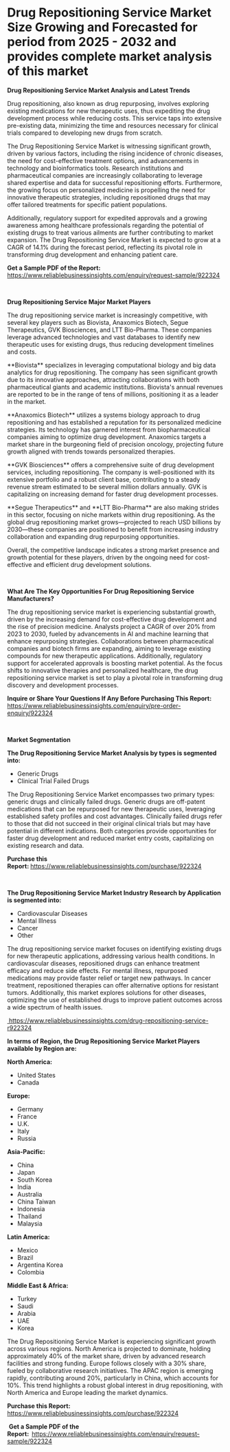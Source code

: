 <p><h1>Drug Repositioning Service Market Size Growing and Forecasted for period from 2025 - 2032 and provides complete market analysis of this market</h1></p><p><strong>Drug Repositioning Service Market Analysis and Latest Trends</strong></p>
<p><p>Drug repositioning, also known as drug repurposing, involves exploring existing medications for new therapeutic uses, thus expediting the drug development process while reducing costs. This service taps into extensive pre-existing data, minimizing the time and resources necessary for clinical trials compared to developing new drugs from scratch.</p><p>The Drug Repositioning Service Market is witnessing significant growth, driven by various factors, including the rising incidence of chronic diseases, the need for cost-effective treatment options, and advancements in technology and bioinformatics tools. Research institutions and pharmaceutical companies are increasingly collaborating to leverage shared expertise and data for successful repositioning efforts. Furthermore, the growing focus on personalized medicine is propelling the need for innovative therapeutic strategies, including repositioned drugs that may offer tailored treatments for specific patient populations.</p><p>Additionally, regulatory support for expedited approvals and a growing awareness among healthcare professionals regarding the potential of existing drugs to treat various ailments are further contributing to market expansion. The Drug Repositioning Service Market is expected to grow at a CAGR of 14.1% during the forecast period, reflecting its pivotal role in transforming drug development and enhancing patient care.</p></p>
<p><strong>Get a Sample PDF of the Report:&nbsp;</strong> <a href="https://www.reliablebusinessinsights.com/enquiry/request-sample/922324?utm_campaign=1873&utm_medium=2&utm_source=Github&utm_content=ia&utm_term=18042025&utm_id=drug-repositioning-service">https://www.reliablebusinessinsights.com/enquiry/request-sample/922324</a></p>
<p>&nbsp;</p>
<p><strong>Drug Repositioning Service Major Market Players</strong></p>
<p><p>The drug repositioning service market is increasingly competitive, with several key players such as Biovista, Anaxomics Biotech, Segue Therapeutics, GVK Biosciences, and LTT Bio-Pharma. These companies leverage advanced technologies and vast databases to identify new therapeutic uses for existing drugs, thus reducing development timelines and costs.</p><p>**Biovista** specializes in leveraging computational biology and big data analytics for drug repositioning. The company has seen significant growth due to its innovative approaches, attracting collaborations with both pharmaceutical giants and academic institutions. Biovista's annual revenues are reported to be in the range of tens of millions, positioning it as a leader in the market.</p><p>**Anaxomics Biotech** utilizes a systems biology approach to drug repositioning and has established a reputation for its personalized medicine strategies. Its technology has garnered interest from biopharmaceutical companies aiming to optimize drug development. Anaxomics targets a market share in the burgeoning field of precision oncology, projecting future growth aligned with trends towards personalized therapies.</p><p>**GVK Biosciences** offers a comprehensive suite of drug development services, including repositioning. The company is well-positioned with its extensive portfolio and a robust client base, contributing to a steady revenue stream estimated to be several million dollars annually. GVK is capitalizing on increasing demand for faster drug development processes.</p><p>**Segue Therapeutics** and **LTT Bio-Pharma** are also making strides in this sector, focusing on niche markets within drug repositioning. As the global drug repositioning market grows—projected to reach USD billions by 2030—these companies are positioned to benefit from increasing industry collaboration and expanding drug repurposing opportunities.</p><p>Overall, the competitive landscape indicates a strong market presence and growth potential for these players, driven by the ongoing need for cost-effective and efficient drug development solutions.</p></p>
<p>&nbsp;</p>
<p><strong>What Are The Key Opportunities For Drug Repositioning Service Manufacturers?</strong></p>
<p><p>The drug repositioning service market is experiencing substantial growth, driven by the increasing demand for cost-effective drug development and the rise of precision medicine. Analysts project a CAGR of over 20% from 2023 to 2030, fueled by advancements in AI and machine learning that enhance repurposing strategies. Collaborations between pharmaceutical companies and biotech firms are expanding, aiming to leverage existing compounds for new therapeutic applications. Additionally, regulatory support for accelerated approvals is boosting market potential. As the focus shifts to innovative therapies and personalized healthcare, the drug repositioning service market is set to play a pivotal role in transforming drug discovery and development processes.</p></p>
<p><strong>Inquire or Share Your Questions If Any Before Purchasing This Report:</strong> <a href="https://www.reliablebusinessinsights.com/enquiry/pre-order-enquiry/922324?utm_campaign=1873&utm_medium=2&utm_source=Github&utm_content=ia&utm_term=18042025&utm_id=drug-repositioning-service">https://www.reliablebusinessinsights.com/enquiry/pre-order-enquiry/922324</a></p>
<p>&nbsp;</p>
<p><strong>Market Segmentation</strong></p>
<p><strong>The Drug Repositioning Service Market Analysis by types is segmented into:</strong></p>
<p><ul><li>Generic Drugs</li><li>Clinical Trial Failed Drugs</li></ul></p>
<p><p>The Drug Repositioning Service Market encompasses two primary types: generic drugs and clinically failed drugs. Generic drugs are off-patent medications that can be repurposed for new therapeutic uses, leveraging established safety profiles and cost advantages. Clinically failed drugs refer to those that did not succeed in their original clinical trials but may have potential in different indications. Both categories provide opportunities for faster drug development and reduced market entry costs, capitalizing on existing research and data.</p></p>
<p><strong>Purchase this Report:&nbsp;</strong><a href="https://www.reliablebusinessinsights.com/purchase/922324?utm_campaign=1873&utm_medium=2&utm_source=Github&utm_content=ia&utm_term=18042025&utm_id=drug-repositioning-service">https://www.reliablebusinessinsights.com/purchase/922324</a></p>
<p>&nbsp;</p>
<p><strong>The Drug Repositioning Service Market Industry Research by Application is segmented into:</strong></p>
<p><ul><li>Cardiovascular Diseases</li><li>Mental Illness</li><li>Cancer</li><li>Other</li></ul></p>
<p><p>The drug repositioning service market focuses on identifying existing drugs for new therapeutic applications, addressing various health conditions. In cardiovascular diseases, repositioned drugs can enhance treatment efficacy and reduce side effects. For mental illness, repurposed medications may provide faster relief or target new pathways. In cancer treatment, repositioned therapies can offer alternative options for resistant tumors. Additionally, this market explores solutions for other diseases, optimizing the use of established drugs to improve patient outcomes across a wide spectrum of health issues.</p></p>
<p><a href="https://www.reliablebusinessinsights.com/drug-repositioning-service-r922324?utm_campaign=1873&utm_medium=2&utm_source=Github&utm_content=ia&utm_term=18042025&utm_id=drug-repositioning-service">&nbsp;https://www.reliablebusinessinsights.com/drug-repositioning-service-r922324</a></p>
<p><strong>In terms of Region, the Drug Repositioning Service Market Players available by Region are:</strong></p>
<p>
    <p> <strong> North America: </strong>
        <ul>
            <li>United States</li>
            <li>Canada</li>
        </ul>
        </p> 
    <p> <strong> Europe: </strong>
        <ul>
            <li>Germany</li>
            <li>France</li>
            <li>U.K.</li>
            <li>Italy</li>
            <li>Russia</li>
        </ul>
        </p> 
    <p> <strong> Asia-Pacific: </strong>
        <ul>
            <li>China</li>
            <li>Japan</li>
            <li>South Korea</li>
            <li>India</li>
            <li>Australia</li>
            <li>China Taiwan</li>
            <li>Indonesia</li>
            <li>Thailand</li>
            <li>Malaysia</li>
        </ul>
        </p> 
    <p> <strong> Latin America: </strong>
        <ul>
            <li>Mexico</li>
            <li>Brazil</li>
            <li>Argentina Korea</li>
            <li>Colombia</li>
        </ul>
        </p> 
    <p> <strong> Middle East & Africa: </strong>
        <ul>
            <li>Turkey</li>
            <li>Saudi</li>
            <li>Arabia</li>
            <li>UAE</li>
            <li>Korea</li>
        </ul>
    </p>
    </p>
<p><p>The Drug Repositioning Service Market is experiencing significant growth across various regions. North America is projected to dominate, holding approximately 40% of the market share, driven by advanced research facilities and strong funding. Europe follows closely with a 30% share, fueled by collaborative research initiatives. The APAC region is emerging rapidly, contributing around 20%, particularly in China, which accounts for 10%. This trend highlights a robust global interest in drug repositioning, with North America and Europe leading the market dynamics.</p></p>
<p><strong>Purchase this Report: </strong><a href="https://www.reliablebusinessinsights.com/purchase/922324?utm_campaign=1873&utm_medium=2&utm_source=Github&utm_content=ia&utm_term=18042025&utm_id=drug-repositioning-service">https://www.reliablebusinessinsights.com/purchase/922324</a></p>
<p>&nbsp;<strong>Get a Sample PDF of the Report:&nbsp;&nbsp;</strong><a href="https://www.reliablebusinessinsights.com/enquiry/request-sample/922324?utm_campaign=1873&utm_medium=2&utm_source=Github&utm_content=ia&utm_term=18042025&utm_id=drug-repositioning-service">https://www.reliablebusinessinsights.com/enquiry/request-sample/922324</a></p>
<p><strong></strong></p>
<p><p></p><p></p><p></p></p>